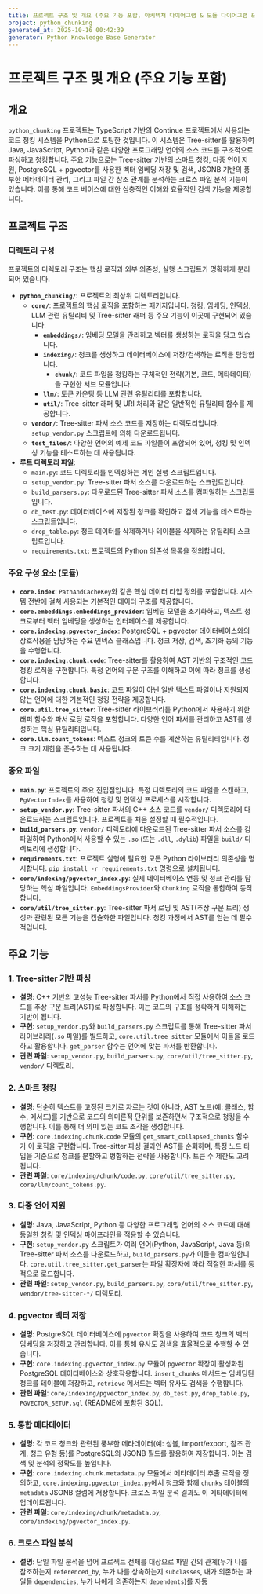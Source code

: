 ```yaml
---
title: 프로젝트 구조 및 개요 (주요 기능 포함, 아키텍처 다이어그램 & 모듈 다이어그램 & 플로우 다이어그램 포함)
project: python_chunking
generated_at: 2025-10-16 00:42:39
generator: Python Knowledge Base Generator
---
```


# 프로젝트 구조 및 개요 (주요 기능 포함)

## 개요
`python_chunking` 프로젝트는 TypeScript 기반의 Continue 프로젝트에서 사용되는 코드 청킹 시스템을 Python으로 포팅한 것입니다. 이 시스템은 Tree-sitter를 활용하여 Java, JavaScript, Python과 같은 다양한 프로그래밍 언어의 소스 코드를 구조적으로 파싱하고 청킹합니다. 주요 기능으로는 Tree-sitter 기반의 스마트 청킹, 다중 언어 지원, PostgreSQL + pgvector를 사용한 벡터 임베딩 저장 및 검색, JSONB 기반의 풍부한 메타데이터 관리, 그리고 파일 간 참조 관계를 분석하는 크로스 파일 분석 기능이 있습니다. 이를 통해 코드 베이스에 대한 심층적인 이해와 효율적인 검색 기능을 제공합니다.

## 프로젝트 구조

### 디렉토리 구성
프로젝트의 디렉토리 구조는 핵심 로직과 외부 의존성, 실행 스크립트가 명확하게 분리되어 있습니다.

*   **`python_chunking/`**: 프로젝트의 최상위 디렉토리입니다.
    *   **`core/`**: 프로젝트의 핵심 로직을 포함하는 패키지입니다. 청킹, 임베딩, 인덱싱, LLM 관련 유틸리티 및 Tree-sitter 래퍼 등 주요 기능이 이곳에 구현되어 있습니다.
        *   **`embeddings/`**: 임베딩 모델을 관리하고 벡터를 생성하는 로직을 담고 있습니다.
        *   **`indexing/`**: 청크를 생성하고 데이터베이스에 저장/검색하는 로직을 담당합니다.
            *   **`chunk/`**: 코드 파일을 청킹하는 구체적인 전략(기본, 코드, 메타데이터)을 구현한 서브 모듈입니다.
        *   **`llm/`**: 토큰 카운팅 등 LLM 관련 유틸리티를 포함합니다.
        *   **`util/`**: Tree-sitter 래퍼 및 URI 처리와 같은 일반적인 유틸리티 함수를 제공합니다.
    *   **`vendor/`**: Tree-sitter 파서 소스 코드를 저장하는 디렉토리입니다. `setup_vendor.py` 스크립트에 의해 다운로드됩니다.
    *   **`test_files/`**: 다양한 언어의 예제 코드 파일들이 포함되어 있어, 청킹 및 인덱싱 기능을 테스트하는 데 사용됩니다.
*   **루트 디렉토리 파일**:
    *   `main.py`: 코드 디렉토리를 인덱싱하는 메인 실행 스크립트입니다.
    *   `setup_vendor.py`: Tree-sitter 파서 소스를 다운로드하는 스크립트입니다.
    *   `build_parsers.py`: 다운로드된 Tree-sitter 파서 소스를 컴파일하는 스크립트입니다.
    *   `db_test.py`: 데이터베이스에 저장된 청크를 확인하고 검색 기능을 테스트하는 스크립트입니다.
    *   `drop_table.py`: 청크 데이터를 삭제하거나 테이블을 삭제하는 유틸리티 스크립트입니다.
    *   `requirements.txt`: 프로젝트의 Python 의존성 목록을 정의합니다.

### 주요 구성 요소 (모듈)

*   **`core.index`**: `PathAndCacheKey`와 같은 핵심 데이터 타입 정의를 포함합니다. 시스템 전반에 걸쳐 사용되는 기본적인 데이터 구조를 제공합니다.
*   **`core.embeddings.embeddings_provider`**: 임베딩 모델을 초기화하고, 텍스트 청크로부터 벡터 임베딩을 생성하는 인터페이스를 제공합니다.
*   **`core.indexing.pgvector_index`**: PostgreSQL + pgvector 데이터베이스와의 상호작용을 담당하는 주요 인덱스 클래스입니다. 청크 저장, 검색, 초기화 등의 기능을 수행합니다.
*   **`core.indexing.chunk.code`**: Tree-sitter를 활용하여 AST 기반의 구조적인 코드 청킹 로직을 구현합니다. 특정 언어의 구문 구조를 이해하고 이에 따라 청크를 생성합니다.
*   **`core.indexing.chunk.basic`**: 코드 파일이 아닌 일반 텍스트 파일이나 지원되지 않는 언어에 대한 기본적인 청킹 전략을 제공합니다.
*   **`core.util.tree_sitter`**: Tree-sitter 라이브러리를 Python에서 사용하기 위한 래퍼 함수와 파서 로딩 로직을 포함합니다. 다양한 언어 파서를 관리하고 AST를 생성하는 핵심 유틸리티입니다.
*   **`core.llm.count_tokens`**: 텍스트 청크의 토큰 수를 계산하는 유틸리티입니다. 청크 크기 제한을 준수하는 데 사용됩니다.

### 중요 파일

*   **`main.py`**: 프로젝트의 주요 진입점입니다. 특정 디렉토리의 코드 파일을 스캔하고, `PgVectorIndex`를 사용하여 청킹 및 인덱싱 프로세스를 시작합니다.
*   **`setup_vendor.py`**: Tree-sitter 파서의 C++ 소스 코드를 `vendor/` 디렉토리에 다운로드하는 스크립트입니다. 프로젝트를 처음 설정할 때 필수적입니다.
*   **`build_parsers.py`**: `vendor/` 디렉토리에 다운로드된 Tree-sitter 파서 소스를 컴파일하여 Python에서 사용할 수 있는 `.so` (또는 `.dll`, `.dylib`) 파일을 `build/` 디렉토리에 생성합니다.
*   **`requirements.txt`**: 프로젝트 실행에 필요한 모든 Python 라이브러리 의존성을 명시합니다. `pip install -r requirements.txt` 명령으로 설치됩니다.
*   **`core/indexing/pgvector_index.py`**: 실제 데이터베이스 연동 및 청크 관리를 담당하는 핵심 파일입니다. `EmbeddingsProvider`와 `Chunking` 로직을 통합하여 동작합니다.
*   **`core/util/tree_sitter.py`**: Tree-sitter 파서 로딩 및 AST(추상 구문 트리) 생성과 관련된 모든 기능을 캡슐화한 파일입니다. 청킹 과정에서 AST를 얻는 데 필수적입니다.

## 주요 기능

### 1. Tree-sitter 기반 파싱
-   **설명**: C++ 기반의 고성능 Tree-sitter 파서를 Python에서 직접 사용하여 소스 코드를 추상 구문 트리(AST)로 파싱합니다. 이는 코드의 구조를 정확하게 이해하는 기반이 됩니다.
-   **구현**: `setup_vendor.py`와 `build_parsers.py` 스크립트를 통해 Tree-sitter 파서 라이브러리(`.so` 파일)를 빌드하고, `core.util.tree_sitter` 모듈에서 이들을 로드하고 활용합니다. `get_parser` 함수는 언어에 맞는 파서를 반환합니다.
-   **관련 파일**: `setup_vendor.py`, `build_parsers.py`, `core/util/tree_sitter.py`, `vendor/` 디렉토리.

### 2. 스마트 청킹
-   **설명**: 단순히 텍스트를 고정된 크기로 자르는 것이 아니라, AST 노드(예: 클래스, 함수, 메서드)를 기반으로 코드의 의미론적 단위를 보존하면서 구조적으로 청킹을 수행합니다. 이를 통해 더 의미 있는 코드 조각을 생성합니다.
-   **구현**: `core.indexing.chunk.code` 모듈의 `get_smart_collapsed_chunks` 함수가 이 로직을 구현합니다. Tree-sitter 파싱 결과인 AST를 순회하며, 특정 노드 타입을 기준으로 청크를 분할하고 병합하는 전략을 사용합니다. 토큰 수 제한도 고려됩니다.
-   **관련 파일**: `core/indexing/chunk/code.py`, `core/util/tree_sitter.py`, `core/llm/count_tokens.py`.

### 3. 다중 언어 지원
-   **설명**: Java, JavaScript, Python 등 다양한 프로그래밍 언어의 소스 코드에 대해 동일한 청킹 및 인덱싱 파이프라인을 적용할 수 있습니다.
-   **구현**: `setup_vendor.py` 스크립트가 여러 언어(Python, JavaScript, Java 등)의 Tree-sitter 파서 소스를 다운로드하고, `build_parsers.py`가 이들을 컴파일합니다. `core.util.tree_sitter.get_parser`는 파일 확장자에 따라 적절한 파서를 동적으로 로드합니다.
-   **관련 파일**: `setup_vendor.py`, `build_parsers.py`, `core/util/tree_sitter.py`, `vendor/tree-sitter-*/` 디렉토리.

### 4. pgvector 벡터 저장
-   **설명**: PostgreSQL 데이터베이스에 `pgvector` 확장을 사용하여 코드 청크의 벡터 임베딩을 저장하고 관리합니다. 이를 통해 유사도 검색을 효율적으로 수행할 수 있습니다.
-   **구현**: `core.indexing.pgvector_index.py` 모듈이 `pgvector` 확장이 활성화된 PostgreSQL 데이터베이스와 상호작용합니다. `insert_chunks` 메서드는 임베딩된 청크를 테이블에 저장하고, `retrieve` 메서드는 벡터 유사도 검색을 수행합니다.
-   **관련 파일**: `core/indexing/pgvector_index.py`, `db_test.py`, `drop_table.py`, `PGVECTOR_SETUP.sql` (README에 포함된 SQL).

### 5. 통합 메타데이터
-   **설명**: 각 코드 청크와 관련된 풍부한 메타데이터(예: 심볼, import/export, 참조 관계, 청크 유형 등)를 PostgreSQL의 JSONB 필드를 활용하여 저장합니다. 이는 검색 및 분석의 정확도를 높입니다.
-   **구현**: `core.indexing.chunk.metadata.py` 모듈에서 메타데이터 추출 로직을 정의하고, `core.indexing.pgvector_index.py`에서 청크와 함께 `chunks` 테이블의 `metadata` JSONB 컬럼에 저장합니다. 크로스 파일 분석 결과도 이 메타데이터에 업데이트됩니다.
-   **관련 파일**: `core/indexing/chunk/metadata.py`, `core/indexing/pgvector_index.py`.

### 6. 크로스 파일 분석
-   **설명**: 단일 파일 분석을 넘어 프로젝트 전체를 대상으로 파일 간의 관계(누가 나를 참조하는지 `referenced_by`, 누가 나를 상속하는지 `subclasses`, 내가 의존하는 파일들 `dependencies`, 누가 나에게 의존하는지 `dependents`)를 자동